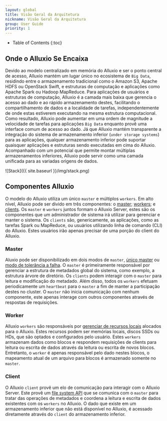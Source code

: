 ```yaml
---
layout: global
title: Visão Geral da Arquitetura
nickname: Visão Geral da Arquitetura
group: User Guide
priority: 1
---
```


* Table of Contents
{:toc}

## Onde o Alluxio Se Encaixa

Devido ao modelo centralizado em memória do Alluxio e ser o ponto central de acesso, Alluxio mantém
um lugar único no ecosistema de `Big Data`, residindo entre o armazenamento tradicional como o Amazon S3,
Apache HDFS ou OpenStack Swift, e estruturas de computação e aplicações como Apache Spark ou Hadoop
MapReduce. Para aplicações de usuários e estruturas de computação, Alluxio é a camada mais baixa que
gerencia o acesso ao dado e ao rápido armazenamento destes, facilitando o compartilhamento de dados
e a localidade de tarefas, independentemente de onde estas estiverem executando na mesma estrutura
computacional. Como resultado, Alluxio pode aumentar em uma ordem de magnitude a velocidade de tarefas
para aplicações `Big Data` enquanto provê uma interface comum de acesso ao dado. Já que Alluxio mantém
transparente a integração do sistema de armazenamento inferior (`under storage systems`) para as
aplicações, qualquer armazenamento inferior pode suportar quaisquer aplicações e estruturas sendo
executadas em cima do Alluxio. Acompanhado com um potencial que permite montar múltiplas armazenamentos
inferiores, Alluxio pode servir como uma camada unificada para as variadas origens de dados.

![Stack]({{ site.baseurl }}/img/stack.png)

## Componentes Alluxio

O modelo do Alluxio utiliza um único `master` e múltiplos `workers`. Em alto nível, Alluxio pode ser
divido em três componentes:  o [master](#master); [workers](#worker); e [clients](#client). Os
`master` e `workers` juntos formam o Alluxio Server, estes são os componentes que um administrador de
sistema irá utilizar para gerenciar e manter o sistema. Os `clients` são, genericamente, as aplicações,
como as tarefas Spark ou MapReduce, ou usuários utilizando linha de comando (CLI) do Alluxio. Estes
usuários irão apenas precisar de uma porção do client do Alluxio.

### Master

Aluxio pode ser disponibilizado em dois modos de `master`, [único master](Running-Alluxio-Locally.html)
ou [modo de tolerância a falha](Running-Alluxio-Fault-Tolerant.html). O `master` é primeiramente
responsável por gerenciar a estrutura de metadados global do sistema, como exemplo, a estrutura
árvore de diretório. Os `clients` podem interagir com o `master` para leitura e modificação do metadado.
Além disso, todos os `workers` efetuam periodicamente um `heartbeat` para o `master` a fim de manter a
participação destes no cluster. O `master` não inicia comunicação com nenhum componente, este apenas
interage com outros componentes através de respostas de requisições.

### Worker

Alluxio `workers` são responsáveis por [gerenciar de recursos locais](Tiered-Storage-on-Alluxio.html)
alocados para o Alluxio. Estes recursos podem ser memórias locais, discos SSDs ou HDs, que são
optados e configurados pelo usuário. Estes `workers` armazenam dados como blocos e respondem requisições
de clients para leitura ou escrita de dados através da leitura ou escrita de novos blocos. Entretanto,
o `worker` é apenas responsável pelo dado nestes blocos, o mapeamento atual de um arquivo para blocos
é armazenado somente no `master`.

### Client

O Alluxio `client` provê um elo de comunicação para interagir com o Alluxio Server. Este provê um
[file system API](File-System-API.html) que se comunica com o `master` para tratar das operações de
metadados e coordena a leitura e escrita de dados existentes com os `workers` no Alluxio. O dado que
existe em um armazenamento inferior que não está disponível no Alluxio, é acessado
diretamente através do `client` do armazenamento inferior.
